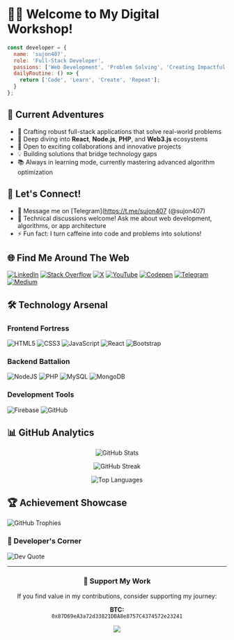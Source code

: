 # 😶‍🌫️ Welcome to My Digital Workshop! 

```javascript
const developer = {
  name: 'sujon407',
  role: 'Full-Stack Developer',
  passions: ['Web Development', 'Problem Solving', 'Creating Impactful Solutions'],
  dailyRoutine: () => {
    return ['Code', 'Learn', 'Create', 'Repeat'];
  }
};
```

## 🚀 Current Adventures

- 🔨 Crafting robust full-stack applications that solve real-world problems
- 🌱 Deep diving into **React**, **Node.js**, **PHP**, and **Web3.js** ecosystems
- 🤝 Open to exciting collaborations and innovative projects
- 💡 Building solutions that bridge technology gaps
- 📚 Always in learning mode, currently mastering advanced algorithm optimization

## 🤝 Let's Connect!

- 💬 Message me on [Telegram](https://t.me/sujon407 (@sujon407)
- 💼 Technical discussions welcome! Ask me about web development, algorithms, or app architecture
- ⚡ Fun fact: I turn caffeine into code and problems into solutions!

## 🌐 Find Me Around The Web

[![LinkedIn](https://img.shields.io/badge/Connect_on_LinkedIn-%230077B5.svg?style=for-the-badge&logo=linkedin&logoColor=white)](https://linkedin.com/in/sujon402x) 
[![Stack Overflow](https://img.shields.io/badge/-Share_Knowledge-FE7A16?style=for-the-badge&logo=stack-overflow&logoColor=white)](https://stackoverflow.com/users/sujon402x)
[![X](https://img.shields.io/badge/Follow_Me-black.svg?style=for-the-badge&logo=X&logoColor=white)](https://x.com/sujon402x)
[![YouTube](https://img.shields.io/badge/Watch_My_Content-%23FF0000.svg?style=for-the-badge&logo=YouTube&logoColor=white)](https://youtube.com/@freedom369_4u)
[![Codepen](https://img.shields.io/badge/See_My_Pens-000000?style=for-the-badge&logo=codepen&logoColor=white)](https://codepen.io/sujon402x)
[![Telegram](https://img.shields.io/badge/Join_Me-%232CA5E0.svg?style=for-the-badge&logo=telegram&logoColor=white)](https://t.me/Freedom369_4u)
[![Medium](https://img.shields.io/badge/Read_My_Stories-%23000000.svg?style=for-the-badge&logo=medium&logoColor=white)](https://medium.com/@sujon402x)

## 🛠️ Technology Arsenal

### Frontend Fortress
![HTML5](https://img.shields.io/badge/html5-%23E34F26.svg?style=for-the-badge&logo=html5&logoColor=white) 
![CSS3](https://img.shields.io/badge/css3-%231572B6.svg?style=for-the-badge&logo=css3&logoColor=white) 
![JavaScript](https://img.shields.io/badge/javascript-%23323330.svg?style=for-the-badge&logo=javascript&logoColor=%23F7DF1E) 
![React](https://img.shields.io/badge/react-%2320232a.svg?style=for-the-badge&logo=react&logoColor=%2361DAFB)
![Bootstrap](https://img.shields.io/badge/bootstrap-%238511FA.svg?style=for-the-badge&logo=bootstrap&logoColor=white)

### Backend Battalion
![NodeJS](https://img.shields.io/badge/node.js-6DA55F?style=for-the-badge&logo=node.js&logoColor=white) 
![PHP](https://img.shields.io/badge/php-%23777BB4.svg?style=for-the-badge&logo=php&logoColor=white)
![MySQL](https://img.shields.io/badge/mysql-4479A1.svg?style=for-the-badge&logo=mysql&logoColor=white) 
![MongoDB](https://img.shields.io/badge/mongoDB-%2347A248.svg?style=for-the-badge&logo=mongoDB&logoColor=white)

### Development Tools
![Firebase](https://img.shields.io/badge/firebase-%23039BE5.svg?style=for-the-badge&logo=firebase) 
![GitHub](https://img.shields.io/badge/github-%23121011.svg?style=for-the-badge&logo=github&logoColor=white)

## 📊 GitHub Analytics

<div align="center">
  
![GitHub Stats](https://github-readme-stats.vercel.app/api?username=sujon407&theme=tokyonight&hide_border=true&include_all_commits=true&count_private=true)
  
![GitHub Streak](https://github-readme-streak-stats.herokuapp.com/?user=sujon407&theme=tokyonight&hide_border=true)
  
![Top Languages](https://github-readme-stats.vercel.app/api/top-langs/?username=sujon407&theme=tokyonight&hide_border=true&include_all_commits=true&count_private=true&layout=compact)
</div>

## 🏆 Achievement Showcase
![GitHub Trophies](https://github-profile-trophy.vercel.app/?username=sujon407&theme=tokyonight&no-frame=true&no-bg=false&margin-w=4)

### 💭 Developer's Corner
![Dev Quote](https://quotes-github-readme.vercel.app/api?type=horizontal&theme=tokyonight)

---

<div align="center">
  
### 💖 Support My Work
If you find value in my contributions, consider supporting my journey:

**BTC:**  
`0x87D69eA3a72d33821DBA8e8757C4374572e23241`

[![](https://visitcount.itsvg.in/api?id=sujon407&label=Profile%20Views&color=6&icon=5&pretty=true)](https://visitcount.itsvg.in)
</div>

